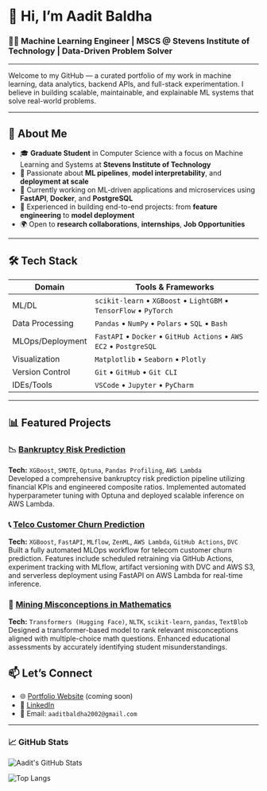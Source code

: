 # 👋 Hi, I’m Aadit Baldha

### 👨‍💻 Machine Learning Engineer | MSCS @ Stevens Institute of Technology | Data-Driven Problem Solver

---

Welcome to my GitHub — a curated portfolio of my work in machine learning, data analytics, backend APIs, and full-stack experimentation. I believe in building scalable, maintainable, and explainable ML systems that solve real-world problems.

---

## 🚀 About Me

- 🎓 **Graduate Student** in Computer Science with a focus on Machine Learning and Systems at **Stevens Institute of Technology**
- 🧠 Passionate about **ML pipelines**, **model interpretability**, and **deployment at scale**
- 💼 Currently working on ML-driven applications and microservices using **FastAPI**, **Docker**, and **PostgreSQL**
- 🧪 Experienced in building end-to-end projects: from **feature engineering** to **model deployment**
- 🌍 Open to **research collaborations**, **internships**, **Job Opportunities**

---

## 🛠️ Tech Stack

| Domain                | Tools & Frameworks                                              |
|----------------------|-----------------------------------------------------------------|
| ML/DL                | `scikit-learn` • `XGBoost` • `LightGBM` • `TensorFlow` • `PyTorch` |
| Data Processing      | `Pandas` • `NumPy` • `Polars` • `SQL` • `Bash`                    |
| MLOps/Deployment     | `FastAPI` • `Docker` • `GitHub Actions` • `AWS EC2` • `PostgreSQL` |
| Visualization        | `Matplotlib` • `Seaborn` • `Plotly`      |
| Version Control      | `Git` • `GitHub` • `Git CLI`                                      |
| IDEs/Tools           | `VSCode` • `Jupyter` • `PyCharm`                                  |

---

## 📊 Featured Projects

### 📉 [Bankruptcy Risk Prediction](https://github.com/aaditbaldha2002/ML_Project_Spring_2025)
**Tech:** `XGBoost`, `SMOTE`, `Optuna`, `Pandas Profiling`, `AWS Lambda`  
Developed a comprehensive bankruptcy risk prediction pipeline utilizing financial KPIs and engineered composite ratios. Implemented automated hyperparameter tuning with Optuna and deployed scalable inference on AWS Lambda.

### 📞 [Telco Customer Churn Prediction](https://github.com/aaditbaldha2002/Telco-Customer-Churn)  
**Tech:** `XGBoost`, `FastAPI`, `MLflow`, `ZenML`, `AWS Lambda`, `GitHub Actions`, `DVC`  
Built a fully automated MLOps workflow for telecom customer churn prediction. Features include scheduled retraining via GitHub Actions, experiment tracking with MLflow, artifact versioning with DVC and AWS S3, and serverless deployment using FastAPI on AWS Lambda for real-time inference.

### 🧮 [Mining Misconceptions in Mathematics](https://github.com/aaditbaldha2002/Mining_Misconception_in_Mathematics)  
**Tech:** `Transformers (Hugging Face)`, `NLTK`, `scikit-learn`, `pandas`, `TextBlob`  
Designed a transformer-based model to rank relevant misconceptions aligned with multiple-choice math questions. Enhanced educational assessments by accurately identifying student misunderstandings.

## 📫 Let’s Connect

- 🌐 [Portfolio Website](#) (coming soon)
- 💼 [LinkedIn](https://www.linkedin.com/in/aaditharshalbaldha/)
- 📩 Email: `aaditbaldha2002@gmail.com`

---

### 📈 GitHub Stats

![Aadit's GitHub Stats](https://github-readme-stats.vercel.app/api?username=aaditbaldha2002&show_icons=true&theme=radical)

![Top Langs](https://github-readme-stats.vercel.app/api/top-langs/?username=aaditbaldha2002&layout=compact&theme=radical)
